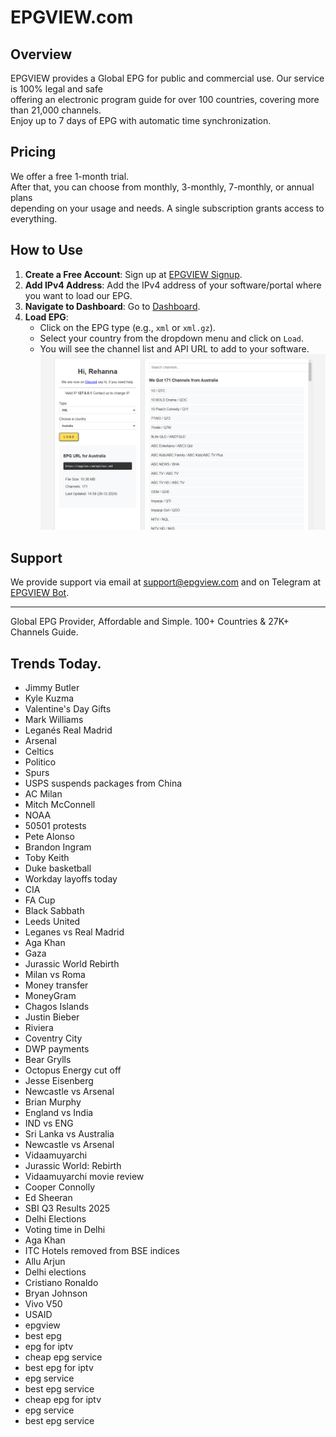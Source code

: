 # EPGVIEW.com



## Overview
EPGVIEW provides a Global EPG for public and commercial use. Our service is 100% legal and safe\
offering an electronic program guide for over 100 countries, covering more than 21,000 channels.\
Enjoy up to 7 days of EPG with automatic time synchronization.

## Pricing
We offer a free 1-month trial. \
After that, you can choose from monthly, 3-monthly, 7-monthly, or annual plans \
depending on your usage and needs. A single subscription grants access to everything.

## How to Use
1. **Create a Free Account**: Sign up at [EPGVIEW Signup](https://epgview.com/signup.php).
2. **Add IPv4 Address**: Add the IPv4 address of your software/portal where you want to load our EPG.
3. **Navigate to Dashboard**: Go to [Dashboard](https://epgview.com/dashboard.php).
4. **Load EPG**:
   - Click on the EPG type (e.g., `xml` or `xml.gz`).
   - Select your country from the dropdown menu and click on `Load`.
   - You will see the channel list and API URL to add to your software.
![EPGVIEW](img/dashboard.png)
## Support
We provide support via email at [support@epgview.com](mailto:support@epgview.com) and on Telegram at [EPGVIEW Bot](https://t.me/epgview_bot).

---

Global EPG Provider, Affordable and Simple. 100+ Countries & 27K+ Channels Guide.

## Trends Today.

- Jimmy Butler
- Kyle Kuzma
- Valentine's Day Gifts
- Mark Williams
- Leganés  Real Madrid
- Arsenal
- Celtics
- Politico
- Spurs
- USPS suspends packages from China
- AC Milan
- Mitch McConnell
- NOAA
- 50501 protests
- Pete Alonso
- Brandon Ingram
- Toby Keith
- Duke basketball
- Workday layoffs today
- CIA
- FA Cup
- Black Sabbath
- Leeds United
- Leganes vs Real Madrid
- Aga Khan
- Gaza
- Jurassic World Rebirth
- Milan vs Roma
- Money transfer
- MoneyGram
- Chagos Islands
- Justin Bieber
- Riviera
- Coventry City
- DWP payments
- Bear Grylls
- Octopus Energy cut off
- Jesse Eisenberg
- Newcastle vs Arsenal
- Brian Murphy
- England vs India
- IND vs ENG
- Sri Lanka vs Australia
- Newcastle vs Arsenal
- Vidaamuyarchi
- Jurassic World: Rebirth
- Vidaamuyarchi movie review
- Cooper Connolly
- Ed Sheeran
- SBI Q3 Results 2025
- Delhi Elections
- Voting time in Delhi
- Aga Khan
- ITC Hotels removed from BSE indices
- Allu Arjun
- Delhi elections
- Cristiano Ronaldo
- Bryan Johnson
- Vivo V50
- USAID
- epgview
- best epg
- epg for iptv
- cheap epg service
- best epg for iptv
- epg service
- best epg service
- cheap epg for iptv
- epg service
- best epg service
